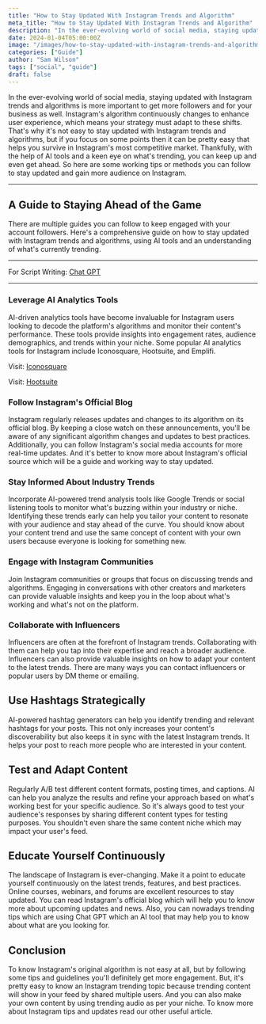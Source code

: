 ```yaml
---
title: "How to Stay Updated With Instagram Trends and Algorithm"
meta_title: "How to Stay Updated With Instagram Trends and Algorithm"
description: "In the ever-evolving world of social media, staying updated with Instagram trends and algorithms is more important to get more followers and for your business as well."
date: 2024-01-04T05:00:00Z
image: "/images/how-to-stay-updated-with-instagram-trends-and-algorithm.webp"
categories: ["Guide"]
author: "Sam Wilson"
tags: ["social", "guide"]
draft: false
---
```

In the ever-evolving world of social media, staying updated with Instagram trends and algorithms is more important to get more followers and for your business as well. Instagram's algorithm continuously changes to enhance user experience, which means your strategy must adapt to these shifts. That's why it's not easy to stay updated with Instagram trends and algorithms, but if you focus on some points then it can be pretty easy that helps you survive in Instagram's most competitive market. Thankfully, with the help of AI tools and a keen eye on what's trending, you can keep up and even get ahead. So here are some working tips or methods you can follow to stay updated and gain more audience on Instagram.

---

## A Guide to Staying Ahead of the Game

There are multiple guides you can follow to keep engaged with your account followers. Here's a comprehensive guide on how to stay updated with Instagram trends and algorithms, using AI tools and an understanding of what's currently trending.

---

For Script Writing: [Chat GPT](https://chat.openai.com/)

---

### Leverage AI Analytics Tools

AI-driven analytics tools have become invaluable for Instagram users looking to decode the platform's algorithms and monitor their content's performance. These tools provide insights into engagement rates, audience demographics, and trends within your niche. Some popular AI analytics tools for Instagram include Iconosquare, Hootsuite, and Emplifi.

Visit: [Iconosquare](https://www.iconosquare.com/)

Visit: [Hootsuite](https://www.hootsuite.com/)

### Follow Instagram's Official Blog

Instagram regularly releases updates and changes to its algorithm on its official blog. By keeping a close watch on these announcements, you'll be aware of any significant algorithm changes and updates to best practices. Additionally, you can follow Instagram's social media accounts for more real-time updates. And it's better to know more about Instagram's official source which will be a guide and working way to stay updated.

### Stay Informed About Industry Trends

Incorporate AI-powered trend analysis tools like Google Trends or social listening tools to monitor what's buzzing within your industry or niche. Identifying these trends early can help you tailor your content to resonate with your audience and stay ahead of the curve. You should know about your content trend and use the same concept of content with your own users because everyone is looking for something new.

### Engage with Instagram Communities

Join Instagram communities or groups that focus on discussing trends and algorithms. Engaging in conversations with other creators and marketers can provide valuable insights and keep you in the loop about what's working and what's not on the platform.

### Collaborate with Influencers

Influencers are often at the forefront of Instagram trends. Collaborating with them can help you tap into their expertise and reach a broader audience. Influencers can also provide valuable insights on how to adapt your content to the latest trends. There are many ways you can contact influencers or popular users by DM theme or emailing.

## Use Hashtags Strategically

AI-powered hashtag generators can help you identify trending and relevant hashtags for your posts. This not only increases your content's discoverability but also keeps it in sync with the latest Instagram trends. It helps your post to reach more people who are interested in your content.

## Test and Adapt Content

Regularly A/B test different content formats, posting times, and captions. AI can help you analyze the results and refine your approach based on what's working best for your specific audience. So it's always good to test your audience's responses by sharing different content types for testing purposes. You shouldn't even share the same content niche which may impact your user's feed.

## Educate Yourself Continuously

The landscape of Instagram is ever-changing. Make it a point to educate yourself continuously on the latest trends, features, and best practices. Online courses, webinars, and forums are excellent resources to stay updated. You can read Instagram's official blog which will help you to know more about upcoming updates and news. Also, you can nowadays trending tips which are using Chat GPT which an AI tool that may help you to know about what are you looking for.

## Conclusion

To know Instagram's original algorithm is not easy at all, but by following some tips and guidelines you'll definitely get more engagement. But, it's pretty easy to know an Instagram trending topic because trending content will show in your feed by shared multiple users. And you can also make your own content by using trending audio as per your niche. To know more about Instagram tips and updates read our other useful article.
